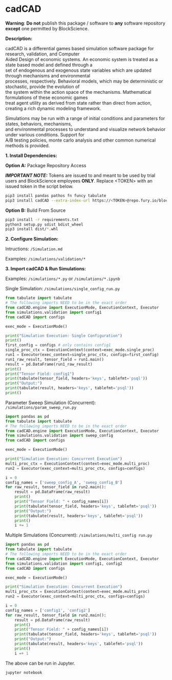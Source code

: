 # cadCAD
**Warning**:
**Do not** publish this package / software to **any** software repository **except** one permitted by BlockScience.  

**Description:**

cadCAD is a differential games based simulation software package for research, validation, and Computer \
Aided Design of economic systems. An economic system is treated as a state based model and defined through a \
set of endogenous and exogenous state variables which are updated through mechanisms and environmental \
processes, respectively. Behavioral models, which may be deterministic or stochastic, provide the evolution of \
the system within the action space of the mechanisms. Mathematical formulations of these economic games \
treat agent utility as derived from state rather than direct from action, creating a rich dynamic modeling framework.

Simulations may be run with a range of initial conditions and parameters for states, behaviors, mechanisms, \
and environmental processes to understand and visualize network behavior under various conditions. Support for \
A/B testing policies, monte carlo analysis and other common numerical methods is provided.


**1. Install Dependencies:**

**Option A:** Package Repository Access

***IMPORTANT NOTE:*** Tokens are issued to and meant to be used by trial users and BlockScience employees **ONLY**. Replace \<TOKEN\> with an issued token in the script below.
```bash
pip3 install pandas pathos fn funcy tabulate
pip3 install cadCAD --extra-index-url https://<TOKEN>@repo.fury.io/blockscience/
```

**Option B:** Build From Source
```bash
pip3 install -r requirements.txt
python3 setup.py sdist bdist_wheel
pip3 install dist/*.whl
```

**2. Configure Simulation:**

Intructions:
`/Simulation.md`

Examples:
`/simulations/validation/*`

**3. Import cadCAD & Run Simulations:**

Examples: `/simulations/*.py` or `/simulations/*.ipynb`

Single Simulation: `/simulations/single_config_run.py`
```python
from tabulate import tabulate
# The following imports NEED to be in the exact order
from cadCAD.engine import ExecutionMode, ExecutionContext, Executor
from simulations.validation import config1
from cadCAD import configs

exec_mode = ExecutionMode()

print("Simulation Execution: Single Configuration")
print()
first_config = configs # only contains config1
single_proc_ctx = ExecutionContext(context=exec_mode.single_proc)
run1 = Executor(exec_context=single_proc_ctx, configs=first_config)
run1_raw_result, tensor_field = run1.main()
result = pd.DataFrame(run1_raw_result)
print()
print("Tensor Field: config1")
print(tabulate(tensor_field, headers='keys', tablefmt='psql'))
print("Output:")
print(tabulate(result, headers='keys', tablefmt='psql'))
print()
```

Parameter Sweep Simulation (Concurrent): `/simulations/param_sweep_run.py`
```python
import pandas as pd
from tabulate import tabulate
# The following imports NEED to be in the exact order
from cadCAD.engine import ExecutionMode, ExecutionContext, Executor
from simulations.validation import sweep_config
from cadCAD import configs

exec_mode = ExecutionMode()

print("Simulation Execution: Concurrent Execution")
multi_proc_ctx = ExecutionContext(context=exec_mode.multi_proc)
run2 = Executor(exec_context=multi_proc_ctx, configs=configs)

i = 0
config_names = ['sweep_config_A', 'sweep_config_B']
for raw_result, tensor_field in run2.main():
    result = pd.DataFrame(raw_result)
    print()
    print("Tensor Field: " + config_names[i])
    print(tabulate(tensor_field, headers='keys', tablefmt='psql'))
    print("Output:")
    print(tabulate(result, headers='keys', tablefmt='psql'))
    print()
    i += 1
```

Multiple Simulations (Concurrent): `/simulations/multi_config run.py`
```python
import pandas as pd
from tabulate import tabulate
# The following imports NEED to be in the exact order
from cadCAD.engine import ExecutionMode, ExecutionContext, Executor
from simulations.validation import config1, config2
from cadCAD import configs

exec_mode = ExecutionMode()

print("Simulation Execution: Concurrent Execution")
multi_proc_ctx = ExecutionContext(context=exec_mode.multi_proc)
run2 = Executor(exec_context=multi_proc_ctx, configs=configs)

i = 0
config_names = ['config1', 'config2']
for raw_result, tensor_field in run2.main():
    result = pd.DataFrame(raw_result)
    print()
    print("Tensor Field: " + config_names[i])
    print(tabulate(tensor_field, headers='keys', tablefmt='psql'))
    print("Output:")
    print(tabulate(result, headers='keys', tablefmt='psql'))
    print()
    i =+ 1
```

The above can be run in Jupyter.
```bash
jupyter notebook
```
